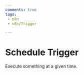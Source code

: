 ```yaml
---
comments: true
tags:
 - n8n
 - n8n/Trigger

---
```

# Schedule Trigger

Execute something at a given time.